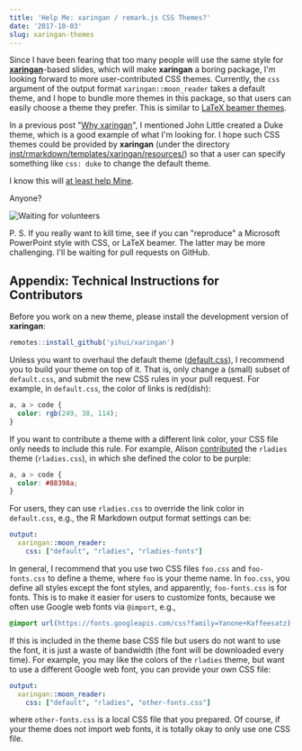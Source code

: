 ```yaml
---
title: 'Help Me: xaringan / remark.js CSS Themes?'
date: '2017-10-03'
slug: xaringan-themes
---
```


Since I have been fearing that too many people will use the same style for [**xaringan**](https://github.com/yihui/xaringan)-based slides, which will make **xaringan** a boring package, I'm looking forward to more user-contributed CSS themes. Currently, the `css` argument of the output format `xaringan::moon_reader` takes a default theme, and I hope to bundle more themes in this package, so that users can easily choose a theme they prefer. This is similar to [LaTeX beamer themes](https://hartwork.org/beamer-theme-matrix/).

In a previous post "[Why xaringan](/en/2017/08/why-xaringan-remark-js/)", I mentioned John Little created a Duke theme, which is a good example of what I'm looking for. I hope such CSS themes could be provided by **xaringan** (under the directory [inst/rmarkdown/templates/xaringan/resources/](https://github.com/yihui/xaringan/tree/master/inst/rmarkdown/templates/xaringan/resources)) so that a user can specify something like `css: duke` to change the default theme.

I know this will [at least help Mine](https://twitter.com/minebocek/status/915045598956580865).

Anyone?

![Waiting for volunteers](https://slides.yihui.org/gif/questions.gif)

P. S. If you really want to kill time, see if you can "reproduce" a Microsoft PowerPoint style with CSS, or LaTeX beamer. The latter may be more challenging. I'll be waiting for pull requests on GitHub.

## Appendix: Technical Instructions for Contributors

Before you work on a new theme, please install the development version of **xaringan**:

```r
remotes::install_github('yihui/xaringan')
```

Unless you want to overhaul the default theme ([default.css](https://github.com/yihui/xaringan/blob/master/inst/rmarkdown/templates/xaringan/resources/default.css)), I recommend you to build your theme on top of it. That is, only change a (small) subset of `default.css`, and submit the new CSS rules in your pull request. For example, in `default.css`, the color of links is red(dish):

```css
a, a > code {
  color: rgb(249, 38, 114);
}
```

If you want to contribute a theme with a different link color, your CSS file only needs to include this rule. For example, Alison [contributed](https://github.com/yihui/xaringan/pull/76) the `rladies` theme (`rladies.css`), in which she defined the color to be purple:

```css
a, a > code {
  color: #88398a;
}
```

For users, they can use `rladies.css` to override the link color in `default.css`, e.g., the R Markdown output format settings can be:

```yaml
output:
  xaringan::moon_reader:
    css: ["default", "rladies", "rladies-fonts"]
```

In general, I recommend that you use two CSS files `foo.css` and `foo-fonts.css` to define a theme, where `foo` is your theme name. In `foo.css`, you define all styles except the font styles, and apparently, `foo-fonts.css` is for fonts. This is to make it easier for users to customize fonts, because we often use Google web fonts via `@import`, e.g.,

```css
@import url(https://fonts.googleapis.com/css?family=Yanone+Kaffeesatz);
```

If this is included in the theme base CSS file but users do not want to use the font, it is just a waste of bandwidth (the font will be downloaded every time). For example, you may like the colors of the `rladies` theme, but want to use a different Google web font, you can provide your own CSS file:

```yaml
output:
  xaringan::moon_reader:
    css: ["default", "rladies", "other-fonts.css"]
```

where `other-fonts.css` is a local CSS file that you prepared. Of course, if your theme does not import web fonts, it is totally okay to only use one CSS file.
